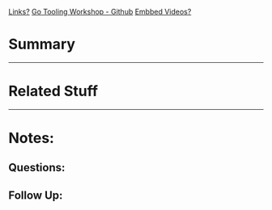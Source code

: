 [Links?](#)
[Go Tooling Workshop - Github](https://github.com/campoy/go-tooling-workshop)
[Embbed Videos?](#)
# Summary

----
# Related Stuff

----
# Notes:

## Questions:

## Follow Up:
